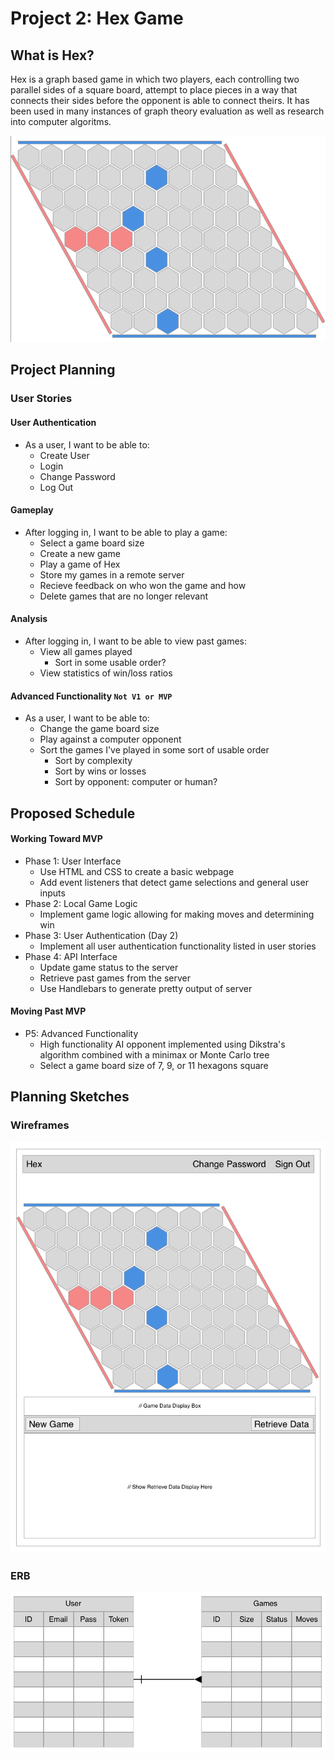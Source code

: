 # Project 2: Hex Game
## What is Hex?
  Hex is a graph based game in which two players, each controlling two parallel sides of a square board, attempt to place pieces in a way that connects their sides before the opponent is able to connect theirs. It has been used in many instances of graph theory evaluation as well as research into computer algoritms.

  ![Sample Game Board](public/gameboard_v1.png)
## Project Planning
### User Stories
#### User Authentication
  - As a user, I want to be able to:
    - Create User
    - Login
    - Change Password
    - Log Out

#### Gameplay
  - After logging in, I want to be able to play a game:
    - Select a game board size
    - Create a new game
    - Play a game of Hex
    - Store my games in a remote server
    - Recieve feedback on who won the game and how
    - Delete games that are no longer relevant

#### Analysis
  - After logging in, I want to be able to view past games:
    - View all games played
      - Sort in some usable order?
    - View statistics of win/loss ratios

#### Advanced Functionality `Not V1 or MVP`
  - As a user, I want to be able to:
    - Change the game board size
    - Play against a computer opponent
    - Sort the games I've played in some sort of usable order
      - Sort by complexity
      - Sort by wins or losses
      - Sort by opponent: computer or human?

## Proposed Schedule
#### Working Toward MVP
  - Phase 1: User Interface
    - Use HTML and CSS to create a basic webpage
    - Add event listeners that detect game selections and general user inputs
  - Phase 2: Local Game Logic
    - Implement game logic allowing for making moves and determining win
  - Phase 3: User Authentication (Day 2)
    - Implement all user authentication functionality listed in user stories
  - Phase 4: API Interface
    - Update game status to the server
    - Retrieve past games from the server
    - Use Handlebars to generate pretty output of server

#### Moving Past MVP
  - P5: Advanced Functionality
    - High functionality AI opponent implemented using Dikstra's algorithm combined with a minimax or Monte Carlo tree
    - Select a game board size of 7, 9, or 11 hexagons square

## Planning Sketches
### Wireframes
  ![Wireframe Version 1](public/Wireframe_V1.png)
### ERB
  ![ERB Sketch V1](public/ERB_V1.png)
